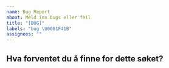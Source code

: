 ```yaml
---
name: Bug Report
about: Meld inn bugs eller feil
title: "[BUG]"
labels: "bug \U0001F41B"
assignees: ""
---
```


## Hva forventet du å finne for dette søket?
